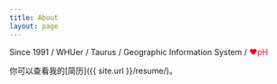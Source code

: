 ```yaml
---
title: About
layout: page
---
```


Since 1991 / WHUer / Taurus / Geographic Information System / <span style="color:#f10026">❤pH</span>

你可以查看我的[简历]({{ site.url }}/resume/)。